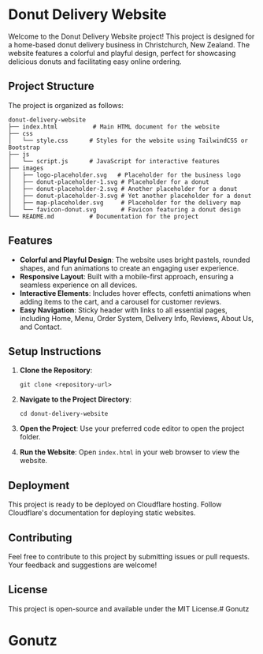 # Donut Delivery Website

Welcome to the Donut Delivery Website project! This project is designed for a home-based donut delivery business in Christchurch, New Zealand. The website features a colorful and playful design, perfect for showcasing delicious donuts and facilitating easy online ordering.

## Project Structure

The project is organized as follows:

```
donut-delivery-website
├── index.html          # Main HTML document for the website
├── css
│   └── style.css      # Styles for the website using TailwindCSS or Bootstrap
├── js
│   └── script.js      # JavaScript for interactive features
├── images
│   ├── logo-placeholder.svg   # Placeholder for the business logo
│   ├── donut-placeholder-1.svg # Placeholder for a donut
│   ├── donut-placeholder-2.svg # Another placeholder for a donut
│   ├── donut-placeholder-3.svg # Yet another placeholder for a donut
│   ├── map-placeholder.svg     # Placeholder for the delivery map
│   └── favicon-donut.svg       # Favicon featuring a donut design
└── README.md          # Documentation for the project
```

## Features

- **Colorful and Playful Design**: The website uses bright pastels, rounded shapes, and fun animations to create an engaging user experience.
- **Responsive Layout**: Built with a mobile-first approach, ensuring a seamless experience on all devices.
- **Interactive Elements**: Includes hover effects, confetti animations when adding items to the cart, and a carousel for customer reviews.
- **Easy Navigation**: Sticky header with links to all essential pages, including Home, Menu, Order System, Delivery Info, Reviews, About Us, and Contact.

## Setup Instructions

1. **Clone the Repository**: 
   ```
   git clone <repository-url>
   ```

2. **Navigate to the Project Directory**:
   ```
   cd donut-delivery-website
   ```

3. **Open the Project**: Use your preferred code editor to open the project folder.

4. **Run the Website**: Open `index.html` in your web browser to view the website.

## Deployment

This project is ready to be deployed on Cloudflare hosting. Follow Cloudflare's documentation for deploying static websites.

## Contributing

Feel free to contribute to this project by submitting issues or pull requests. Your feedback and suggestions are welcome!

## License

This project is open-source and available under the MIT License.# Gonutz
# Gonutz
